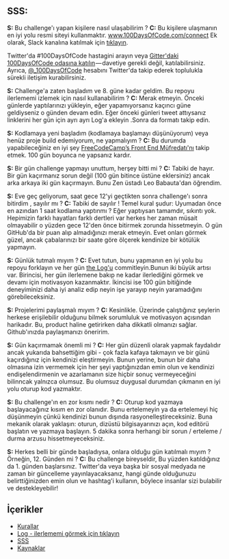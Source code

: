 ## SSS:
  **S:** Bu challenge'ı yapan kişilere nasıl ulaşabilirim ?
  **C:** Bu kişilere ulaşmanın en iyi yolu resmi siteyi kullanmaktır.
  www.100DaysOfCode.com/connect
  Ek olarak, Slack kanalına katılmak için [tıklayın](https://www.100daysofcode.com/slack).

  Twitter'da #100DaysOfCode hastagini arayın veya  [Gitter'daki 100DaysOfCode odasına katılın](https://gitter.im/Kallaway/100DaysOfCode) — davetiye gerekli değil, katılabilirsiniz. Ayrıca, [@_100DaysOfCode](https://twitter.com/_100DaysOfCode) hesabını Twitter'da takip ederek toplulukla sürekli iletişim kurabilirsiniz.

  **S:** Challenge'a zaten başladım ve 8. güne kadar geldim. Bu repoyu ilerlememi izlemek için nasıl kullanabilirim ?
  **C:** Merak etmeyin. Önceki günlerde yaptılarınızı yükleyin, eğer yapamıyorsanız kaçıncı güne geldiyseniz o günden devam edin. Eğer önceki günleri tweet attıysanız linklerini her gün için ayrı ayrı Log'a ekleyin .Sonra da formatı takip edin.

  **S:** Kodlamaya yeni başladım (kodlamaya başlamayı düşünüyorum) veya henüz proje build edemiyorum, ne yapmalıyım ? 
  **C:** Bu durumda yapabileceğiniz en iyi şey [FreeCodeCamp’s Front End Müfredatı'nı](https://www.freecodecamp.com/) takip etmek. 100 gün boyunca ne yapsanız kardır.

  **S:** Bir gün challenge yapmayı unuttum, herşey bitti mi ?
  **C:** Tabiki de hayır. Bir gün kaçırmanız sorun değil (100 gün bitince üstüne eklersiniz) ancak arka arkaya iki gün kaçırmayın. Bunu Zen üstadı Leo Babauta'dan öğrendim.

  **S:** Eve geç geliyorum, saat gece 12'yi geçtikten sonra challenge'ı sonra bitirdim , sayılır mı ?
  **C:** Tabiki de sayılır ! Temel kural şudur: Uyumadan önce en azından 1 saat kodlama yaptınmı ? Eğer yaptıysan tamamdır, sıkıntı yok.
  Hepimizin farklı hayatları farklı dertleri var herkes her zaman müsait olmayabilir o yüzden gece 12'den önce bitirmek zorunda hissetmeyin.
   O gün GitHub'da bir puan alıp almadığınızı merak etmeyin. Evet onları görmek güzel, ancak çabalarınızı bir saate göre ölçerek kendinize bir kötülük yapmayın.

  **S:** Günlük tutmalı mıyım ?
  **C:** Evet tutun, bunu yapmanın en iyi yolu bu repoyu forklayın ve her gün [the Log'u](log.md) commitleyin.Bunun iki büyük artısı var. Birincisi, her gün ilerlemene bakıp ne kadar ilerlediğini görmek ve devamı için motivasyon kazanmaktır. İkincisi ise 100 gün bitiğinde deneyiminizi daha iyi analiz edip neyin işe yarayıp neyin yaramadığını görebileceksiniz.

  **S:** Projelerimi paylaşmalı mıyım ?
  **C:** Kesinlikle. Üzerinde çalıştığınız şeylerin herkese erişilebilir olduğunu bilmek sorumluluk ve motivasyon açısından harikadır. Bu, product haline getirirken daha dikkatli olmanızı sağlar. Github'ınızda paylaşmanızı öneririm.

  **S:** Gün kaçırmamak önemli mi ?
  **C:** Her gün düzenli olarak yapmak faydalıdır ancak yukarıda bahsettiğim gibi - çok fazla kafaya takmayın ve bir günü kaçırdığınız için kendinizi eleştirmeyin. Bunun yerine, bunun bir daha olmasına izin vermemek için her şeyi yaptığınızdan emin olun ve kendinizi endişelendirmenin ve azarlamanın size hiçbir sonuç vermeyeceğini bilinncak yalnızca olumsuz. Bu olumsuz duygusal durumdan çıkmanın en iyi yolu oturup kod yazmaktır.

  **S:** Bu challenge'ın en zor kısmı nedir ?
  **C:** Oturup kod yazmaya başlayacağınız kısım en zor olanıdır. Bunu ertelemeyin ya da ertelemeyi hiç düşünmeyin çünkü kendinizi bunun dışında rasyonelleştireceksiniz. Buna mekanik olarak yaklaşın: oturun, dizüstü bilgisayarınızı açın, kod editörü başlatın ve yazmaya başlayın. 5 dakika sonra herhangi bir sorun / erteleme / durma arzusu hissetmeyeceksiniz.

  **S:** Herkes belli bir günde başladıysa, onlara olduğu gün katılmalı mıyım ? Örneğin, 12. Günden mi ?
  **C:** Bu challenge bireyseldir, Bu yüzden katıldığınız da 1. günden başlarsınız. Twitter'da veya başka bir sosyal medyada ne zaman bir güncelleme yayınlayacaksanız, hangi günde olduğunuzu belirttiğinizden emin olun ve hashtag'i kullanın, böylece insanlar sizi bulabilir ve destekleyebilir!

## İçerikler
* [Kurallar](rules.md)
* [Log - ilerlememi görmek için tıklayın](log.md)
* [SSS](FAQ.md)
* [Kaynaklar](resources.md)
